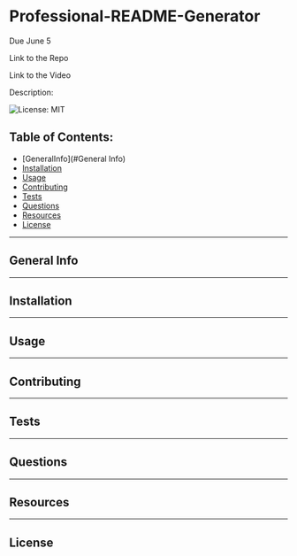 # Professional-README-Generator
Due June 5

Link to the Repo

Link to the Video

Description:

![License: MIT](https://custom-icon-badges.demolab.com/badge/license-MIT-yellowgreen.svg?logo=law)

## Table of Contents:


- [GeneralInfo](#General Info)
- [Installation](#installation)
- [Usage](#usage)
- [Contributing](#contributing)
- [Tests](#tests)
- [Questions](#questions)
- [Resources](#resources)
- [License](#license)

---

## General Info

---

## Installation

---

## Usage

---

## Contributing

---

## Tests

---

## Questions

---

## Resources

---

## License